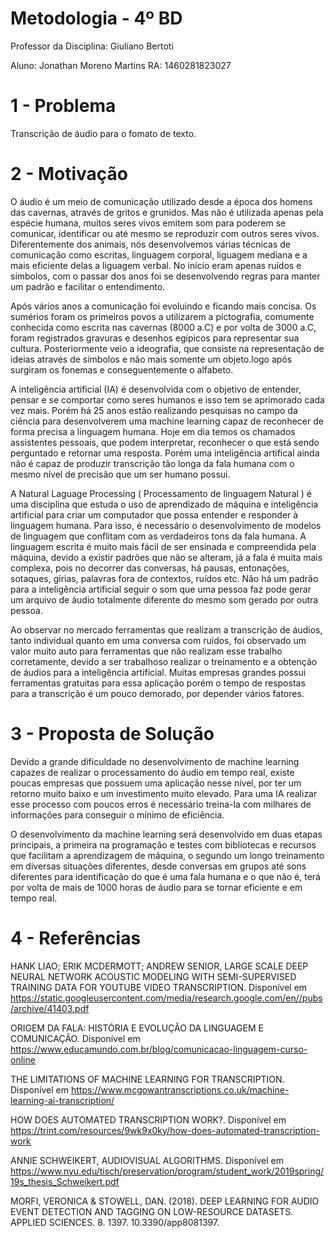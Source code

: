# Metodologia - 4º BD


Professor da Disciplina: Giuliano Bertoti 

Aluno: Jonathan Moreno Martins
RA: 1460281823027

 

 # 1 - Problema

Transcrição de áudio para o fomato de texto.

 # 2 - Motivação
 
 O áudio é um meio de comunicação utilizado desde a época dos homens das cavernas, através de gritos e grunidos. Mas não é utilizada apenas pela espécie humana, muitos seres vivos emitem som para poderem se comunicar, identificar ou até mesmo se reproduzir com outros seres vivos. Diferentemente dos animais, nós desenvolvemos várias técnicas de comunicação como escritas, linguagem corporal, liguagem mediana e a mais eficiente delas a liguagem verbal. No início eram apenas ruídos e símbolos, com o passar dos anos foi se desenvolvendo regras para manter um padrão e facilitar o entendimento.
 
 Após vários anos a comunicação foi evoluindo e ficando mais concisa. Os sumérios foram os primeiros povos a utilizarem a pictografia, comumente conhecida como escrita nas cavernas (8000 a.C) e por volta de 3000 a.C, foram registrados gravuras e desenhos egípicos para representar sua cultura. Posteriormente veio a ideografia, que consiste na representação de ideias através de símbolos e não mais somente um objeto.logo após surgiram os fonemas e conseguentemente o alfabeto.
 
 A inteligência artificial (IA) é desenvolvida com o objetivo de entender, pensar e se comportar como seres humanos e isso tem se aprimorado cada vez mais. Porém há 25 anos estão realizando pesquisas no campo da ciência para desenvolverem uma machine learning capaz de reconhecer de forma precisa a linguagem humana. Hoje em dia temos os chamados assistentes pessoais, que podem interpretar, reconhecer o que está sendo perguntado e retornar uma resposta. Porém uma inteligência artifical ainda não é capaz de produzir transcrição tão longa da fala humana com o mesmo nível de precisão que um ser humano possui.
 
 A Natural Laguage Processing ( Processamento de linguagem Natural ) é uma disciplina que estuda o uso de aprendizado de máquina e inteligência artificial para criar um computador que possa entender e responder à linguagem humana. Para isso, é necessário o desenvolvimento de modelos de linguagem que conflitam com as verdadeiros tons da fala humana. A linguagem escrita é muito mais fácil de ser ensinada e compreendida pela máquina, devido a existir padrões que não se alteram, já a fala é muita mais complexa, pois no decorrer das conversas, há pausas, entonações, sotaques, gírias, palavras fora de contextos, ruídos etc. Não há um padrão para a inteligência artificial seguir o som que uma pessoa faz pode gerar um arquivo de áudio totalmente diferente do mesmo som gerado por outra pessoa.
 
 Ao observar no mercado ferramentas que realizam a transcrição de áudios, tanto individual quanto em uma conversa com ruídos, foi observado um valor muito auto para ferramentas que não realizam esse trabalho corretamente, devido a ser trabalhoso realizar o treinamento e a obtenção de áudios para a inteligência artificial. Muitas empresas grandes possui ferramentas gratuitas para essa aplicação porém o tempo de respostas para a transcrição é um pouco demorado, por depender vários fatores.

 # 3 - Proposta de Solução

Devido a grande dificuldade no desenvolvimento de machine learning capazes de realizar o processamento do áudio em tempo real, existe poucas empresas que possuem uma aplicação nesse nível, por ter um retorno muito baixo e um investimento muito elevado. Para uma IA realizar esse processo com poucos erros é necessário treina-la com milhares de informações para conseguir o mínimo de eficiência.

O desenvolvimento da machine learning será desenvolvido em duas etapas principais, a primeira na programação e testes com bibliotecas e recursos que facilitam a aprendizagem de máquina, o segundo um longo treinamento em diversas situações diferentes, desde conversas em grupos até sons diferentes para identificação do que é uma fala humana e o que não é, terá por volta de mais de 1000 horas de áudio para se tornar eficiente e em tempo real.


 # 4 - Referências
 
HANK LIAO; ERIK MCDERMOTT; ANDREW SENIOR, LARGE SCALE DEEP NEURAL NETWORK ACOUSTIC MODELING WITH SEMI-SUPERVISED TRAINING DATA FOR YOUTUBE VIDEO TRANSCRIPTION. Disponível em https://static.googleusercontent.com/media/research.google.com/en//pubs/archive/41403.pdf 

ORIGEM DA FALA: HISTÓRIA E EVOLUÇÃO DA LINGUAGEM E COMUNICAÇÃO. Disponível em https://www.educamundo.com.br/blog/comunicacao-linguagem-curso-online

THE LIMITATIONS OF MACHINE LEARNING FOR TRANSCRIPTION. Disponível em https://www.mcgowantranscriptions.co.uk/machine-learning-ai-transcription/

HOW DOES AUTOMATED TRANSCRIPTION WORK?. Disponível em https://trint.com/resources/9wk9x0ky/how-does-automated-transcription-work

ANNIE SCHWEIKERT, AUDIOVISUAL ALGORITHMS. Disponível em https://www.nyu.edu/tisch/preservation/program/student_work/2019spring/19s_thesis_Schweikert.pdf

MORFI, VERONICA & STOWELL, DAN. (2018). DEEP LEARNING FOR AUDIO EVENT DETECTION AND TAGGING ON LOW-RESOURCE DATASETS. APPLIED SCIENCES. 8. 1397. 10.3390/app8081397. 
